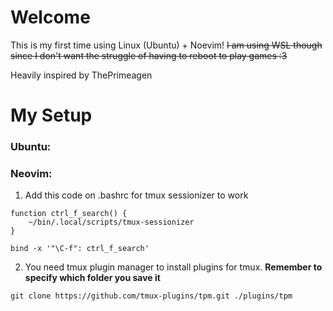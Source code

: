 # Welcome

This is my first time using Linux (Ubuntu) + Noevim! ~~I am using WSL though since I don't want the struggle of having to reboot to play games :3~~ 

Heavily inspired by ThePrimeagen

# My Setup

### Ubuntu:


### Neovim:

1. Add this code on .bashrc for tmux sessionizer to work

```bashrc
function ctrl_f_search() {
    ~/bin/.local/scripts/tmux-sessionizer
}

bind -x '"\C-f": ctrl_f_search'
```
2. You need tmux plugin manager to install plugins for tmux. **Remember to specify which folder you save it**

```
git clone https://github.com/tmux-plugins/tpm.git ./plugins/tpm    
```
